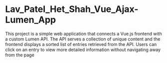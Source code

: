 # Lav_Patel_Het_Shah_Vue_Ajax-Lumen_App
This project is a simple web application that connects a Vue.js frontend with a custom Lumen API. The API serves a collection of unique content and the frontend displays a sorted list of entries retrieved from the API. Users can click on an entry to view more detailed information without navigating away from the page
